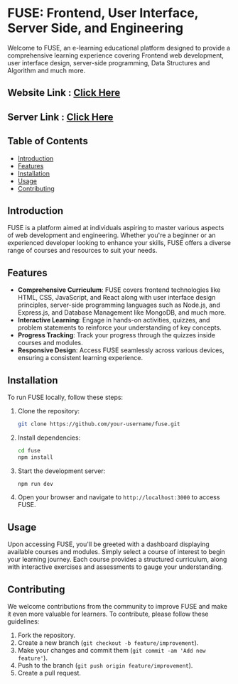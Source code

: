 # FUSE: Frontend, User Interface, Server Side, and Engineering

Welcome to FUSE, an e-learning educational platform designed to provide a comprehensive learning experience covering Frontend web development, user interface design, server-side programming, Data Structures and Algorithm and much more.

## Website Link : [Click Here](https://fuse-client.vercel.app)
## Server Link : [Click Here](https://fuse-serverside.vercel.app)

## Table of Contents

- [Introduction](#introduction)
- [Features](#features)
- [Installation](#installation)
- [Usage](#usage)
- [Contributing](#contributing)

## Introduction

FUSE is a platform aimed at individuals aspiring to master various aspects of web development and engineering. Whether you're a beginner or an experienced developer looking to enhance your skills, FUSE offers a diverse range of courses and resources to suit your needs.

## Features

- **Comprehensive Curriculum**: FUSE covers frontend technologies like HTML, CSS, JavaScript, and React along with user interface design principles, server-side programming languages such as Node.js, and Express.js, and Database Management like MongoDB, and much more.
- **Interactive Learning**: Engage in hands-on activities, quizzes, and problem statements to reinforce your understanding of key concepts.
- **Progress Tracking**: Track your progress through the quizzes inside courses and modules.
- **Responsive Design**: Access FUSE seamlessly across various devices, ensuring a consistent learning experience.

## Installation

To run FUSE locally, follow these steps:

1. Clone the repository:

   ```bash
   git clone https://github.com/your-username/fuse.git
   ```

2. Install dependencies:

   ```bash
   cd fuse
   npm install
   ```

3. Start the development server:

   ```bash
   npm run dev
   ```

4. Open your browser and navigate to `http://localhost:3000` to access FUSE.

## Usage

Upon accessing FUSE, you'll be greeted with a dashboard displaying available courses and modules. Simply select a course of interest to begin your learning journey. Each course provides a structured curriculum, along with interactive exercises and assessments to gauge your understanding.

## Contributing

We welcome contributions from the community to improve FUSE and make it even more valuable for learners. To contribute, please follow these guidelines:

1. Fork the repository.
2. Create a new branch (`git checkout -b feature/improvement`).
3. Make your changes and commit them (`git commit -am 'Add new feature'`).
4. Push to the branch (`git push origin feature/improvement`).
5. Create a pull request.

